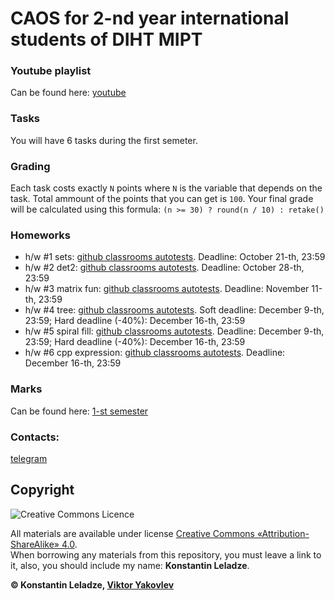# CAOS for 2-nd year international students of DIHT MIPT


### Youtube playlist
Can be found here: [youtube](https://www.youtube.com/playlist?list=PL85_gNEP3vgRtexq5fuq0BSrc3sV_6o_1)

### Tasks
You will have 6 tasks during the first semeter.

### Grading
Each task costs exactly `N` points where `N` is the variable that depends on the task. Total ammount of the points that you can get is `100`. Your final grade will be calculated using this formula: `(n >= 30) ? round(n / 10) : retake()`

### Homeworks
+ h/w #1 sets: [github classrooms autotests](https://classroom.github.com/a/4mZ6mppX). Deadline: October 21-th, 23:59
+ h/w #2 det2: [github classrooms autotests](https://classroom.github.com/a/C3yZC7Hm). Deadline: October 28-th, 23:59
+ h/w #3 matrix fun: [github classrooms autotests](https://classroom.github.com/a/-_1qo_tu). Deadline: November 11-th, 23:59
+ h/w #4 tree: [github classrooms autotests](https://classroom.github.com/a/ye--z9tK). Soft deadline: December 9-th, 23:59; Hard deadline (-40%): December 16-th, 23:59
+ h/w #5 spiral fill: [github classrooms autotests](https://classroom.github.com/a/iZxc-71K). Deadline: December 9-th, 23:59; Hard deadline (-40%): December 16-th, 23:59
+ h/w #6 cpp expression: [github classrooms autotests](https://classroom.github.com/a/8xgWlV3G). Deadline: December 16-th, 23:59

### Marks
Can be found here: [1-st semester](https://docs.google.com/spreadsheets/d/1Tgdwisz_XMZKl8V1fN_sbbZNGZV1ZJdvDhrT02vjiWs)

### Contacts:
[telegram](https://t.me/konstantinleladze)


## Copyright

![Creative Commons Licence](https://i.creativecommons.org/l/by-sa/4.0/88x31.png)

All materials are available under license [Creative Commons «Attribution-ShareAlike» 4.0](http://creativecommons.org/licenses/by-sa/4.0/).\
When borrowing any materials from this repository, you must leave a link to it, also, you should include my name: **Konstantin Leladze**.

__© Konstantin Leladze, [Viktor Yakovlev](https://github.com/victor-yacovlev/mipt-diht-caos)__
